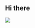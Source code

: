 ## Hi there

![](https://komarev.com/ghpvc/?username=tr-tousif)
<!--
I am freelance web developer currently learning PHP & JavaScript. I would like to create complex web applications using popular frameworks. Check my repositories for open source projects.

## Hire me for your project

I works on web apps projects from simple blog to complex web applications. If you want to hire me then you must note these points that your project is not about...

- ❌ Adult related content e.g. Pornography, Dating, Gambling, Alcohol, Drugs.
- ❌ Piracy or unauthorized selling.
- ❌ Scamming, Cheat and Fraud.
- ❌ And all kind of illegal activities under the government law.

If these topics are available in your project then you have to look for someone else.

<!--
**TR-TOUSIF/tr-tousif** is a ✨ _special_ ✨ repository because its `README.md` (this file) appears on your GitHub profile.

Here are some ideas to get you started:

- 🔭 I’m currently working on ...
- 🌱 I’m currently learning ...
- 👯 I’m looking to collaborate on ...
- 🤔 I’m looking for help with ...
- 💬 Ask me about ...
- 📫 How to reach me: ...
- 😄 Pronouns: ...
- ⚡ Fun fact: ...
-->
